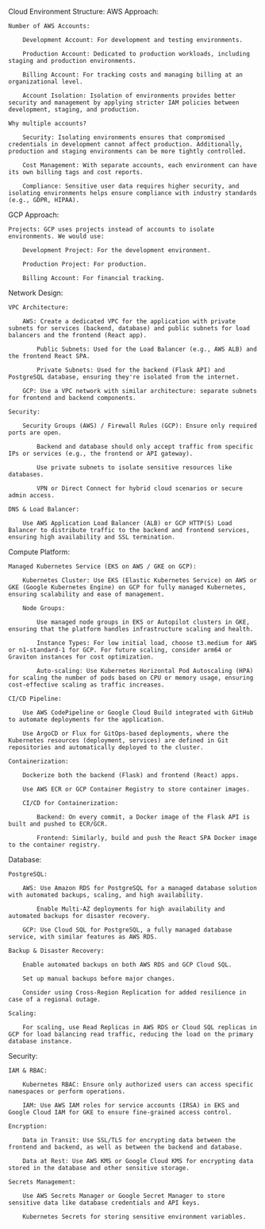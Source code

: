 Cloud Environment Structure:
AWS Approach:

    Number of AWS Accounts:

        Development Account: For development and testing environments.

        Production Account: Dedicated to production workloads, including staging and production environments.

        Billing Account: For tracking costs and managing billing at an organizational level.

        Account Isolation: Isolation of environments provides better security and management by applying stricter IAM policies between development, staging, and production.

    Why multiple accounts?

        Security: Isolating environments ensures that compromised credentials in development cannot affect production. Additionally, production and staging environments can be more tightly controlled.

        Cost Management: With separate accounts, each environment can have its own billing tags and cost reports.

        Compliance: Sensitive user data requires higher security, and isolating environments helps ensure compliance with industry standards (e.g., GDPR, HIPAA).

GCP Approach:

    Projects: GCP uses projects instead of accounts to isolate environments. We would use:

        Development Project: For the development environment.

        Production Project: For production.

        Billing Account: For financial tracking.

Network Design:

    VPC Architecture:

        AWS: Create a dedicated VPC for the application with private subnets for services (backend, database) and public subnets for load balancers and the frontend (React app).

            Public Subnets: Used for the Load Balancer (e.g., AWS ALB) and the frontend React SPA.

            Private Subnets: Used for the backend (Flask API) and PostgreSQL database, ensuring they're isolated from the internet.

        GCP: Use a VPC network with similar architecture: separate subnets for frontend and backend components.

    Security:

        Security Groups (AWS) / Firewall Rules (GCP): Ensure only required ports are open.

            Backend and database should only accept traffic from specific IPs or services (e.g., the frontend or API gateway).

            Use private subnets to isolate sensitive resources like databases.

            VPN or Direct Connect for hybrid cloud scenarios or secure admin access.

    DNS & Load Balancer:

        Use AWS Application Load Balancer (ALB) or GCP HTTP(S) Load Balancer to distribute traffic to the backend and frontend services, ensuring high availability and SSL termination.

Compute Platform:

    Managed Kubernetes Service (EKS on AWS / GKE on GCP):

        Kubernetes Cluster: Use EKS (Elastic Kubernetes Service) on AWS or GKE (Google Kubernetes Engine) on GCP for fully managed Kubernetes, ensuring scalability and ease of management.

        Node Groups:

            Use managed node groups in EKS or Autopilot clusters in GKE, ensuring that the platform handles infrastructure scaling and health.

            Instance Types: For low initial load, choose t3.medium for AWS or n1-standard-1 for GCP. For future scaling, consider arm64 or Graviton instances for cost optimization.

            Auto-scaling: Use Kubernetes Horizontal Pod Autoscaling (HPA) for scaling the number of pods based on CPU or memory usage, ensuring cost-effective scaling as traffic increases.

    CI/CD Pipeline:

        Use AWS CodePipeline or Google Cloud Build integrated with GitHub to automate deployments for the application.

        Use ArgoCD or Flux for GitOps-based deployments, where the Kubernetes resources (deployment, services) are defined in Git repositories and automatically deployed to the cluster.

    Containerization:

        Dockerize both the backend (Flask) and frontend (React) apps.

        Use AWS ECR or GCP Container Registry to store container images.

        CI/CD for Containerization:

            Backend: On every commit, a Docker image of the Flask API is built and pushed to ECR/GCR.

            Frontend: Similarly, build and push the React SPA Docker image to the container registry.

Database:

    PostgreSQL:

        AWS: Use Amazon RDS for PostgreSQL for a managed database solution with automated backups, scaling, and high availability.

            Enable Multi-AZ deployments for high availability and automated backups for disaster recovery.

        GCP: Use Cloud SQL for PostgreSQL, a fully managed database service, with similar features as AWS RDS.

    Backup & Disaster Recovery:

        Enable automated backups on both AWS RDS and GCP Cloud SQL.

        Set up manual backups before major changes.

        Consider using Cross-Region Replication for added resilience in case of a regional outage.

    Scaling:

        For scaling, use Read Replicas in AWS RDS or Cloud SQL replicas in GCP for load balancing read traffic, reducing the load on the primary database instance.

Security:

    IAM & RBAC:

        Kubernetes RBAC: Ensure only authorized users can access specific namespaces or perform operations.

        IAM: Use AWS IAM roles for service accounts (IRSA) in EKS and Google Cloud IAM for GKE to ensure fine-grained access control.

    Encryption:

        Data in Transit: Use SSL/TLS for encrypting data between the frontend and backend, as well as between the backend and database.

        Data at Rest: Use AWS KMS or Google Cloud KMS for encrypting data stored in the database and other sensitive storage.

    Secrets Management:

        Use AWS Secrets Manager or Google Secret Manager to store sensitive data like database credentials and API keys.

        Kubernetes Secrets for storing sensitive environment variables.
